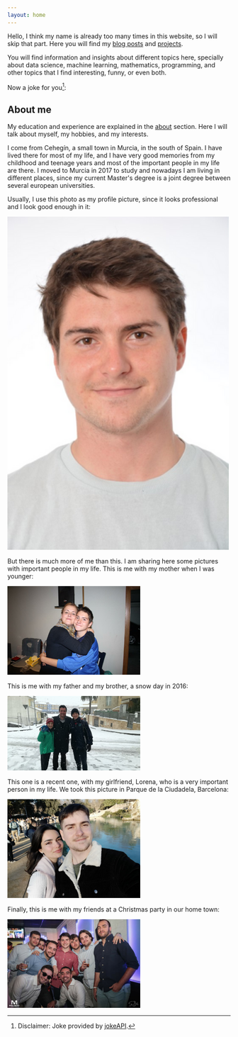 ```yaml
---
layout: home
---
```


Hello, I think my name is already too many times in this website, so I will skip that part. Here you will find my [blog posts](/blog) and [projects](/projects).

You will find information and insights about different topics here, specially about data science, machine learning, mathematics, programming, and other topics that I find interesting, funny, or even both.

<script>
window.onload = function() {
    fetch('https://v2.jokeapi.dev/joke/Any?type=single?blacklistFlags=nsfw,racist,sexist,explicit')
        .then(response => response.json())
        .then(data => {
            document.getElementById('joke').textContent = data.joke;
        });
};
</script>

Now a joke for you[^1]:

<p id="joke"></p>

## About me

My education and experience are explained in the [about](/about) section. Here I will talk about myself, my hobbies, and my interests.

I come from Cehegín, a small town in Murcia, in the south of Spain. I have lived there for most of my life, and I have very good memories from my childhood and teenage years and most of the important people in my life are there. I moved to Murcia in 2017 to study and nowadays I am living in different places, since my current Master's degree is a joint degree between several european universities.

Usually, I use this photo as my profile picture, since it looks professional and I look good enough in it:

<img src="/assets/images/me/me.png" alt="A picture of me." width="500" class="centered-image">

But there is much more of me than this. I am sharing here some pictures with important people in my life. This is me with my mother when I was younger:

<img src="/assets/images/me/me-and-mum.jpg" alt="A picture of me with my mother." width="300" class="centered-image">

This is me with my father and my brother, a snow day in 2016:

<img src="/assets/images/me/me-jp-dad.jpg" alt="A picture of me with my family." width="300" class="centered-image">

This one is a recent one, with my girlfriend, Lorena, who is a very important person in my life. We took this picture in Parque de la Ciudadela, Barcelona:

<img src="/assets/images/me/me-lore.jpg" alt="A picture of me with my girlfriend." width="300" class="centered-image">

Finally, this is me with my friends at a Christmas party in our home town:

<img src="/assets/images/me/me-and-friends.jpg" alt="A picture of me with my friends." width="300" class="centered-image">

[^1]: Disclaimer: Joke provided by [jokeAPI](https://sv443.net/jokeapi/v2/).
